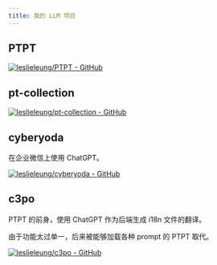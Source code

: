 ```yaml
---
title: 我的 LLM 项目
---
```


## PTPT

[![leslieleung/PTPT - GitHub](https://gh-card.dev/repos/leslieleung/PTPT.svg?fullname=)](https://github.com/leslieleung/PTPT)

## pt-collection

[![leslieleung/pt-collection - GitHub](https://gh-card.dev/repos/leslieleung/pt-collection.svg?fullname=)](https://github.com/leslieleung/pt-collection)

## cyberyoda

在企业微信上使用 ChatGPT。

[![leslieleung/cyberyoda - GitHub](https://gh-card.dev/repos/leslieleung/cyberyoda.svg?fullname=)](https://github.com/leslieleung/cyberyoda)

## c3po

PTPT 的前身，使用 ChatGPT 作为后端生成 i18n 文件的翻译。

由于功能太过单一，后来被能够加载各种 prompt 的 PTPT 取代。

[![leslieleung/c3po - GitHub](https://gh-card.dev/repos/leslieleung/c3po.svg?fullname=)](https://github.com/leslieleung/c3po)


